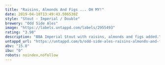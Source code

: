```yaml
---
title: "Raisins, Almonds And Figs ... OH MY!"
date: 2019-04-18T13:49:43.506530Z
style: "Stout - Imperial / Double"
brewery: "Odd Side Ales"
image: "https://labels.untappd.com/labels/2955493"
rating: "3.98"
description: "BBA Imperial Stout with raisins, almonds and figs added."
untappd_url: "https://untappd.com/b/odd-side-ales-raisins-almonds-and-figs-oh-my/2955493"
abv: "15.0"
ibu: "0"
robots: noindex,nofollow
---
```

